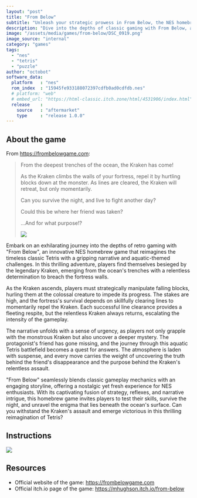 ```yaml
---
layout: "post"
title: "From Below"
subtitle: "Unleash your strategic prowess in From Below, the NES homebrew game that redefines Tetris with a Kraken-themed twist!"
description: "Dive into the depths of classic gaming with From Below, a NES homebrew title that transforms Tetris into an aquatic battle against the legendary Kraken. Defend your fortress by strategically hurling blocks at the ascending monster, clearing lines to momentarily push it back. Can you endure the night and uncover the mystery of your friend's disappearance?"
image: "/assets/media/games/from-below/DSC_0919.png"
image_source: "internal"
category: "games"
tags:
  - "nes"
  - "tetris"
  - "puzzle"
author: "octobot"
software_data:
  platform   : "nes"
  rom_index  : "15945fe933188072397cdfb0ad0cdfdb.nes"
  # platform: "web"
  # embed_url: "https://html-classic.itch.zone/html/4531906/index.html"
  release    :
    source   : "aftermarket"
    type     : "release 1.0.0"
---
```


## About the game

From <https://frombelowgame.com>:

<blockquote markdown="1">

From the deepest trenches of the ocean, the Kraken has come!

As the Kraken climbs the walls of your fortress, repel it by hurtling blocks down at the monster. As lines are cleared, the Kraken will retreat, but only momentarily.

Can you survive the night, and live to fight another day?

Could this be where her friend was taken?

...And for what purpose!?

<img src="https://img.itch.zone/aW1nLzQ2MTM5MzAucG5n/original/ebGfhh.png"/>

</blockquote>

Embark on an exhilarating journey into the depths of retro gaming with "From Below", an innovative NES homebrew game that reimagines the timeless classic Tetris with a gripping narrative and aquatic-themed challenges. In this thrilling adventure, players find themselves besieged by the legendary Kraken, emerging from the ocean's trenches with a relentless determination to breach the fortress walls.

As the Kraken ascends, players must strategically manipulate falling blocks, hurling them at the colossal creature to impede its progress. The stakes are high, and the fortress's survival depends on skillfully clearing lines to momentarily repel the Kraken. Each successful line clearance provides a fleeting respite, but the relentless Kraken always returns, escalating the intensity of the gameplay.

The narrative unfolds with a sense of urgency, as players not only grapple with the monstrous Kraken but also uncover a deeper mystery. The protagonist's friend has gone missing, and the journey through this aquatic Tetris battlefield becomes a quest for answers. The atmosphere is laden with suspense, and every move carries the weight of uncovering the truth behind the friend's disappearance and the purpose behind the Kraken's relentless assault.

"From Below" seamlessly blends classic gameplay mechanics with an engaging storyline, offering a nostalgic yet fresh experience for NES enthusiasts. With its captivating fusion of strategy, reflexes, and narrative intrigue, this homebrew game invites players to test their skills, survive the night, and unravel the enigma that lies beneath the ocean's surface. Can you withstand the Kraken's assault and emerge victorious in this thrilling reimagination of Tetris?

## Instructions

<img src="https://img.itch.zone/aW1nLzQ2MTM5MzEucG5n/original/UmerGz.png"/>

## Resources

* Official website of the game: <https://frombelowgame.com>
* Official itch.io page of the game: <https://mhughson.itch.io/from-below>
